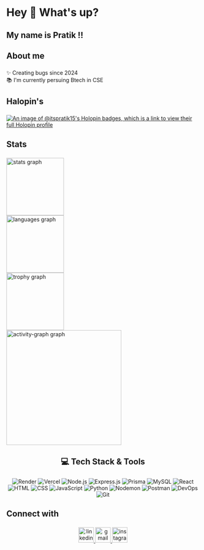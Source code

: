 <h1 align="left">Hey 👋 What's up?</h1>

###

<h2 align="left">My name is Pratik !!</h2>

###

<h2 align="left">About me</h2>

###

<p align="left">✨ Creating bugs since 2024<br>📚 I'm currently persuing Btech in CSE</p>

###

<h2 align="left">Halopin's</h2>

###

[![An image of @itspratik15's Holopin badges, which is a link to view their full Holopin profile](https://holopin.me/itspratik15)](https://holopin.io/@itspratik15)

###

<h2 align="left">Stats</h2>

###

<div align="left">
  <img src="https://github-readme-stats.vercel.app/api?username=its-Pratik-15&hide_title=false&hide_rank=false&show_icons=true&include_all_commits=true&count_private=true&disable_animations=false&theme=dark&locale=en&hide_border=false&order=1" height="150" alt="stats graph" /> <br>
  <img src="https://github-readme-stats.vercel.app/api/top-langs?username=its-Pratik-15&locale=en&hide_title=false&layout=compact&card_width=320&langs_count=5&theme=dark&hide_border=false&order=2" height="150" alt="languages graph" /> <br>
  <img src="https://github-profile-trophy.vercel.app?username=its-Pratik-15&theme=darkhub&column=-1&row=1&margin-w=8&margin-h=8&no-bg=false&no-frame=false&order=4" height="150" alt="trophy graph" /> <br>
  <img src="https://github-readme-activity-graph.vercel.app/graph?username=its-Pratik-15&radius=16&theme=github-dark&area=true&order=5" height="300" alt="activity-graph graph"  />
</div>

###

<h2 align="center">💻 Tech Stack & Tools</h2>

###

<p align="center">
  <!-- 🌐 Hosting / Deployment -->
  <img src="https://img.shields.io/badge/Render-00979D?style=for-the-badge&logo=render&logoColor=white" alt="Render" />
  <img src="https://img.shields.io/badge/Vercel-000000?style=for-the-badge&logo=vercel&logoColor=white" alt="Vercel" />
  
  <!-- ⚙️ Backend -->
  <img src="https://img.shields.io/badge/Node.js-339933?style=for-the-badge&logo=node.js&logoColor=white" alt="Node.js" />
  <img src="https://img.shields.io/badge/Express.js-000000?style=for-the-badge&logo=express&logoColor=white" alt="Express.js" />
  <img src="https://img.shields.io/badge/Prisma-2D3748?style=for-the-badge&logo=prisma&logoColor=white" alt="Prisma" />
  <img src="https://img.shields.io/badge/MySQL-4479A1?style=for-the-badge&logo=mysql&logoColor=white" alt="MySQL" />

  <!-- 🎨 Frontend -->
  <img src="https://img.shields.io/badge/React-61DAFB?style=for-the-badge&logo=react&logoColor=black" alt="React" />
  <img src="https://img.shields.io/badge/HTML5-E34F26?style=for-the-badge&logo=html5&logoColor=white" alt="HTML" />
  <img src="https://img.shields.io/badge/CSS3-1572B6?style=for-the-badge&logo=css3&logoColor=white" alt="CSS" />

  <!-- 💡 Languages -->
  <img src="https://img.shields.io/badge/JavaScript-F7DF1E?style=for-the-badge&logo=javascript&logoColor=black" alt="JavaScript" />
  <img src="https://img.shields.io/badge/Python-3776AB?style=for-the-badge&logo=python&logoColor=white" alt="Python" />

  <!-- 🔧 DevOps & Tools -->
  <img src="https://img.shields.io/badge/Nodemon-76D04B?style=for-the-badge&logo=nodemon&logoColor=white" alt="Nodemon" />
  <img src="https://img.shields.io/badge/Postman-FF6C37?style=for-the-badge&logo=postman&logoColor=white" alt="Postman" />
  <img src="https://img.shields.io/badge/DevOps-0A66C2?style=for-the-badge&logo=devops&logoColor=white" alt="DevOps" />
  <img src="https://img.shields.io/badge/Git-F05032?style=for-the-badge&logo=git&logoColor=white" alt="Git" />
</p>


###

<h2 align="left">Connect with</h2>

###

<div align="center">
  <a href="https://www.linkedin.com/in/pratik-kumar-pan-67593a2b9/" target="_blank">
    <img src="https://img.shields.io/static/v1?message=LinkedIn&logo=linkedin&label=&color=0077B5&logoColor=white&labelColor=&style=for-the-badge" height="40" alt="linkedin logo"  />
  </a>
  <a href="panpratik15@gmail.com" target="_blank">
    <img src="https://img.shields.io/static/v1?message=Gmail&logo=gmail&label=&color=D14836&logoColor=white&labelColor=&style=for-the-badge" height="40" alt="gmail logo"  />
  </a>
  <a href="https://www.instagram.com/_pratikk15_/profilecard/?igsh=OGc1Z25sNnRwNjk0" target="_blank">
    <img src="https://img.shields.io/static/v1?message=Instagram&logo=instagram&label=&color=E4405F&logoColor=white&labelColor=&style=for-the-badge" height="40" alt="instagram logo"  />
  </a>
</div>

###

